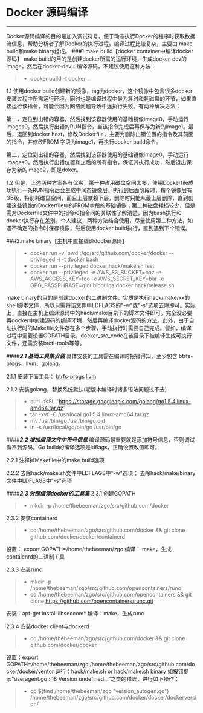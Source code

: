 # Docker 源码编译

------

Docker源码编译的目的是加入调试符号，便于动态执行Docker的程序时获取数据流信息，帮助分析者了解Docker的执行过程。编译过程比较复杂，主要由 make build和make binary组成。
###1.make build【docker container中编译docker源码】
make build的目的是创建docker所需的运行环境，生成docker-dev的image，然后在docker-dev中编译源码，不建议使用这种方法：
> * docker build -t docker .

1.1 使用docker build创建新的镜像，tag为docker，这个镜像中包含很多docker安装过程中所需运行环境，同时也是编译过程中最为耗时和耗磁盘的环节，如果直接运行该指令，可能会因为网络问题导致中途执行失败。有两种解决方法：

第一，定位到出错的容器，然后找到该容器使用的基础镜像image0，手动运行images0，然后执行出错的RUN指令，当该指令完成后再保存为新的image1。最后，退回到docker host，修改Dockerfile，主要为删除出错位置的指令及其前面的指令，并修改FROM 字段为image1，再执行docker build命令。

第二，定位到出错的容器，然后找到该容器使用的基础镜像image0，手动运行images0，然后执行出错位置和之后的所有指令，保证其执行成功，然后退出保存为新的image2，即是doker。

1.2 但是，上述两种方案各有优劣，第一种占用磁盘空间太多，使用Dockerfile成功执行一条RUN指令后会生成中间态镜像层。执行到后面阶段时，每个镜像层有GB级，特别耗磁盘空间，而且上层依赖下层，删除时只能从最上层删除，直到创建这些镜像的Dockerfile中的FROM字段的基础镜像；第二种磁盘耗损较少，但是需对Dockerfile文件中的指令和指令间的关联性了解清楚，因为bash执行和docker执行存在差别。个人建议，两种方法结合使用，尽量使用第二种方法，如遇不确定的指令时保存镜像，然后使用docker build执行，直到遇到下个错误。

###2.make binary【主机中直接编译docker源码】
> * docker run -v \`pwd\`:/go/src/github.com/docker/docker --privileged -i -t docker bash
> * docker run --privileged docker hack/make.sh test
> * docker run --privileged -e AWS_S3_BUCKET=baz -e AWS_ACCESS_KEY=foo -e AWS_SECRET_KEY=bar -e GPG_PASSPHRASE=gloubiboulga docker hack/release.sh

make binary的目的是创建docker的二进制文件，实质是执行hack/make/xx的shell脚本文件，所以只需将该文件中LDFLAGS的"-w"或"-s"选项去除即可。实际上，直接在主机上编译源码中的hack/make目录下的脚本文件即可。完全没必要再docker中创建源码的编译环境，然后再编译docker源码的方法。此外，由于自动执行时的Makefile文件存在多个步骤，手动执行时需要自己完成。譬如，编译过程中需要设置GOPATH目录，docker_src_code在该目录下被编译生成可执行文件，还需安装brctl-tools等等。

####***2.1 基础工具集安装***
具体安装的工具需在编译时报错得知，至少包含 btrfs-progs、llvm、golang。

2.1.1 安装下面工具：
[btrfs-progs](https://github.com/kdave/btrfs-progs.git)
[llvm](https://mirrors.kernel.org/sourceware/lvm2/LVM2.2.02.103.tgz)

2.1.2 安装golang，替换系统默认(老版本编译时诸多语法问题过不去)
> * curl -fsSL "https://storage.googleapis.com/golang/go1.5.4.linux-amd64.tar.gz"
> * tar -xvf -C /usr/local go1.5.4.linux-amd64.tar.gz
> * mv /usr/bin/go /usr/bin/go.old
> * ln -s /usr/local/go/bin/go /usr/bin/go

####***2.2 增加编译文件中符号信息***
编译源码最重要就是添加符号信息，否则调试看不到源码。Go build的编译选项是ldflags，正确设置改值即可。

2.2.1 注释掉Makefile中的make build选项

2.2.2 去除hack/make.sh文件中LDFLAGS中"-w"选项；
    去除hack/make/binary文件中LDFLAGS中"-s"选项

####***2.3 分部编译docker的工具集***
2.3.1 创建GOPATH
> * mkdir -p /home/thebeeman/zgo/src/github.com/docker

2.3.2 安装containerd
> * cd /home/thebeeman/zgo/src/github.com/docker && git clone github.com/docker/docker/containerd

设置： export GOPATH=/home/thebeeman/zgo
编译： make，生成contaienrd的二进制工具

2.3.3 安装runc
> * mkdir -p /home/thebeeman/zgo/src/github.com/opencontainers/runc 
> * cd /home/thebeeman/zgo/src/github.com/opencontainers && git clone https://github.com/opencontainers/runc.git

安装：apt-get install libseccom*
编译：make，生成runc

2.3.4 安装docker client与dockerd
> * cd /home/thebeeman/zgo/src/github.com/docker && git clone github.com/docker/docker

设置：export GOPATH=/home/thebeeman/zgo:/home/thebeeman/zgo/src/github.com/docker/docker/ventor
运行：hack/make.sh or hack/make.sh binary
如报错提示“useragent.go : 18 Version undefined...”之类的错误，进行如下操作：
> * cp $(find /home/thebeeman/zgo  "version_autogen.go") /home/thebeeman/zgo/src/github.com/docker/docker/dockerversion/

